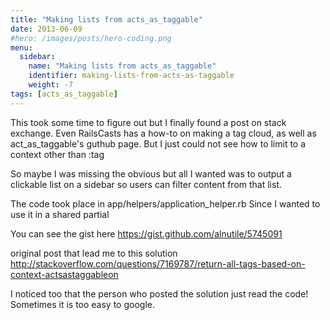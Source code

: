 ```yaml
---
title: "Making lists from acts_as_taggable"
date: 2013-06-09
#hero: /images/posts/hero-coding.png
menu:
  sidebar:
    name: "Making lists from acts_as_taggable"
    identifier: making-lists-from-acts-as-taggable
    weight: -7
tags: [acts_as_taggable]
---
```


This took some time to figure out but I finally found a post on stack exchange. Even RailsCasts has a how-to on making a tag cloud, as well as act_as_taggable's guthub page. But I just could not see how to limit to a context other than :tag

So maybe I was missing the obvious but all I wanted was to output a clickable list on a sidebar so users can filter content from that list.

The code took place in 
app/helpers/application_helper.rb
Since I wanted to use it in a shared partial

You can see the gist here
https://gist.github.com/alnutile/5745091


original post that lead me to this solution
http://stackoverflow.com/questions/7169787/return-all-tags-based-on-context-actsastaggableon

I noticed too that the person who posted the solution just read the code! Sometimes it is too easy to google.